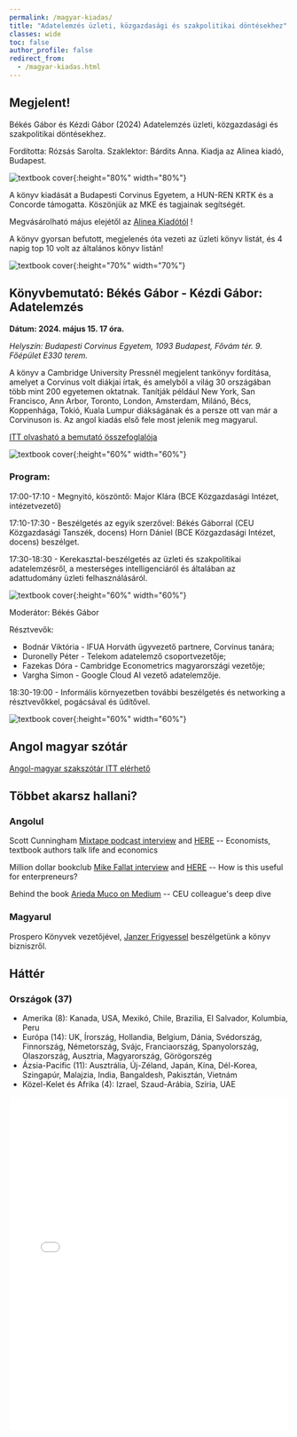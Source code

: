 ```yaml
---
permalink: /magyar-kiadas/
title: "Adatelemzés üzleti, közgazdasági és szakpolitikai döntésekhez"
classes: wide
toc: false
author_profile: false
redirect_from:
  - /magyar-kiadas.html
---
```



## Megjelent! 

Békés Gábor és Kézdi Gábor (2024) Adatelemzés üzleti, közgazdasági és szakpolitikai döntésekhez. 

Fordította: Rózsás Sarolta. Szaklektor: Bárdits Anna. Kiadja az Alinea kiadó, Budapest. 

![textbook cover](/images/Bekes-Kezdi_Adatelemzes_Cover_B1.jpg){:height="80%" width="80%"}

A könyv kiadását a Budapesti Corvinus Egyetem, a HUN-REN KRTK és a Concorde támogatta. Köszönjük az MKE és tagjainak segítségét. 

Megvásárolható május elejétől az [Alinea Kiadótól](https://www.alinea.hu/adatelemzes)  !

A könyv gyorsan befutott, megjelenés óta vezeti az üzleti könyv listát, és 4 napig top 10 volt az általános könyv listán!

![textbook cover](/images/libri.jpg){:height="70%" width="70%"}




## Könyvbemutató: Békés Gábor - Kézdi Gábor: Adatelemzés

**Dátum: 2024. május 15. 17 óra.**

*Helyszín: Budapesti Corvinus Egyetem, 1093 Budapest, Fővám tér. 9. Főépület  E330 terem.*

A könyv a Cambridge University Pressnél megjelent tankönyv fordítása, amelyet a Corvinus volt diákjai írtak, és amelyből a világ 30 országában több mint 200 egyetemen oktatnak.  Tanítják például New York, San Francisco, Ann Arbor, Toronto, London,  Amsterdam, Milánó, Bécs, Koppenhága, Tokió, Kuala Lumpur diákságának és a persze ott van már a Corvinuson is. Az angol kiadás első fele most jelenik meg magyarul. 

[ITT olvasható a bemutató összefoglalója](https://www.uni-corvinus.hu/post/hir/itthon-is-tarol-a-magyar-kutatok-nemzetkozi-slagerkonyve-az-adatelemzesrol/)


![textbook cover](/images/corvinus-2024-0.jpg){:height="60%" width="60%"}


### Program:
17:00-17:10 - Megnyitó, köszöntő: Major Klára (BCE Közgazdasági Intézet, intézetvezető)

17:10-17:30 - Beszélgetés az egyik szerzővel: Békés Gáborral (CEU Közgazdasági Tanszék, docens) Horn Dániel (BCE Közgazdasági Intézet, docens) beszélget.

17:30-18:30 - Kerekasztal-beszélgetés az üzleti és szakpolitikai adatelemzésről, a mesterséges intelligenciáról és általában az adattudomány üzleti felhasználásáról.

![textbook cover](/images/corvinus-2024-2.jpg){:height="60%" width="60%"}


Moderátor: Békés Gábor

Résztvevők: 
* Bodnár Viktória - IFUA Horváth ügyvezető partnere, Corvinus tanára;
* Duronelly Péter - Telekom adatelemző csoportvezetője;
* Fazekas Dóra - Cambridge Econometrics magyarországi vezetője;
* Vargha Simon - Google Cloud AI vezető adatelemzője. 

18:30-19:00 - Informális környezetben további beszélgetés és networking a résztvevőkkel, pogácsával és üdítővel.

![textbook cover](/images/corvinus-2024-3.jpg){:height="60%" width="60%"}


## Angol magyar szótár

[Angol-magyar szakszótár ITT elérhető](/dictionary-hun.html)

## Többet akarsz hallani?

### Angolul
Scott Cunningham [Mixtape podcast interview](https://economics.ceu.edu/article/2023-08-28/listen-interview-gabor-bekes-podcast-series-mixtape-scott) and [HERE](https://causalinf.substack.com/p/s2e26-interview-with-gabor-bekes) -- Economists, textbook authors talk life and economics

Million dollar bookclub [Mike Fallat interview](https://blog.milliondollarbookagency.com/gabor-bekes-author-of-data-analysis-for-business-economics-and-policy/) and [HERE]() -- How is this useful for enterpreneurs?

Behind the book  [Arieda Muco on Medium](https://medium.com/ceu-economic-threads/behind-the-book-interview-with-g%C3%A1bor-b%C3%A9k%C3%A9s-1cee945f75a8) -- CEU colleague's deep dive

### Magyarul

Prospero Könyvek vezetőjével, [Janzer Frigyessel](https://www.youtube.com/watch?v=HXzVsnOM2oM&list=PL6LGnk3aSVOj-N-e9qAnSQGHNL-YcpW8c&index=3) beszélgetünk a könyv bizniszről. 

## Háttér

### Országok (37)

* Amerika (8): Kanada, USA, Mexikó, Chile, Brazilia, El Salvador, Kolumbia, Peru
* Európa (14): UK, Írország, Hollandia, Belgium, Dánia, Svédország, Finnország, Németország, Svájc, Franciaország, Spanyolország, Olaszország, Ausztria, Magyarország, Görögorszég
* Ázsia-Pacific (11): Ausztrália, Új-Zéland, Japán, Kína, Dél-Korea, Szingapúr, Malajzia, India, Bangaldesh, Pakisztán, Vietnám
* Közel-Kelet és Afrika (4): Izrael, Szaud-Arábia, Szíria, UAE


<iframe src="/assets/maps/Filled_Interactive_Map.html" width="100%" height="600" style="border:none;"></iframe>
